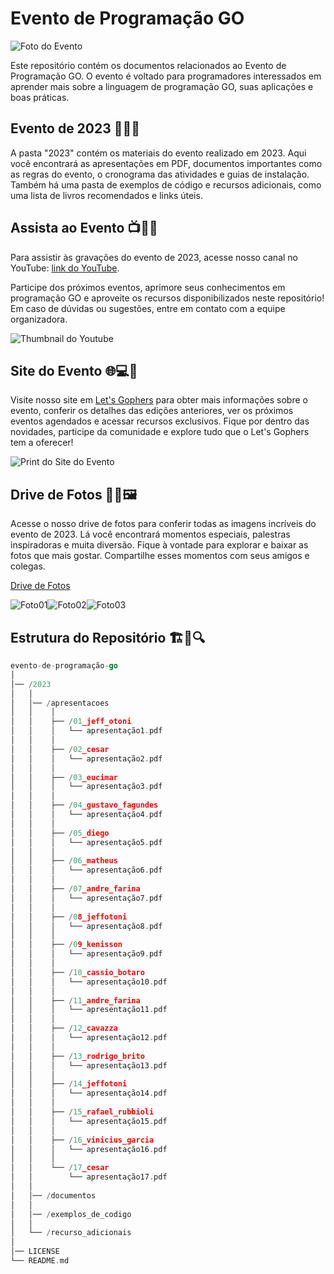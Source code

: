 # Evento de Programação GO

![Foto do Evento](/2023/documentos/imagens/gopher-evento.png)

Este repositório contém os documentos relacionados ao Evento de Programação GO. O evento é voltado para programadores interessados em aprender mais sobre a linguagem de programação GO, suas aplicações e boas práticas.

## Evento de 2023 🎉📅🌟

A pasta "2023" contém os materiais do evento realizado em 2023. Aqui você encontrará as apresentações em PDF, documentos importantes como as regras do evento, o cronograma das atividades e guias de instalação. Também há uma pasta de exemplos de código e recursos adicionais, como uma lista de livros recomendados e links úteis.

## Assista ao Evento 📺👀🎥

Para assistir às gravações do evento de 2023, acesse nosso canal no YouTube: [link do YouTube](https://www.youtube.com/@jeffotoni).

Participe dos próximos eventos, aprimore seus conhecimentos em programação GO e aproveite os recursos disponibilizados neste repositório! Em caso de dúvidas ou sugestões, entre em contato com a equipe organizadora.

![Thumbnail do Youtube](/2023/documentos/imagens/thumbnail.png)

## Site do Evento 🌐💻📱

Visite nosso site em [Let's Gophers](https://www.letsgophers.com/) para obter mais informações sobre o evento, conferir os detalhes das edições anteriores, ver os próximos eventos agendados e acessar recursos exclusivos. Fique por dentro das novidades, participe da comunidade e explore tudo que o Let's Gophers tem a oferecer!

![Print do Site do Evento](/2023/documentos/imagens/site.png)

## Drive de Fotos 📸🌄🖼️

Acesse o nosso drive de fotos para conferir todas as imagens incríveis do evento de 2023. Lá você encontrará momentos especiais, palestras inspiradoras e muita diversão.
Fique à vontade para explorar e baixar as fotos que mais gostar. Compartilhe esses momentos com seus amigos e colegas.

[Drive de Fotos]()

![Foto01](/2023/documentos/imagens/foto01.jpeg)![Foto02](/2023/documentos/imagens/foto02.jpeg)![Foto03](/2023/documentos/imagens/foto03.jpeg)

## Estrutura do Repositório 🏗️📂🔍

```go
evento-de-programação-go
│
│── /2023
│   │
│   │── /apresentacoes
│   │    │
│   │    ├── /01_jeff_otoni
│   │    │   └── apresentação1.pdf
│   │    │
│   │    ├── /02_cesar
│   │    │   └── apresentação2.pdf
│   │    │
│   │    ├── /03_eucimar
│   │    │   └── apresentação3.pdf
│   │    │
│   │    ├── /04_gustavo_fagundes
│   │    │   └── apresentação4.pdf
│   │    │
│   │    ├── /05_diego
│   │    │   └── apresentação5.pdf
│   │    │
│   │    ├── /06_matheus
│   │    │   └── apresentação6.pdf
│   │    │
│   │    ├── /07_andre_farina
│   │    │   └── apresentação7.pdf
│   │    │
│   │    ├── /08_jeffotoni
│   │    │   └── apresentação8.pdf
│   │    │
│   │    ├── /09_kenisson
│   │    │   └── apresentação9.pdf
│   │    │
│   │    ├── /10_cassio_botaro
│   │    │   └── apresentação10.pdf
│   │    │
│   │    ├── /11_andre_farina
│   │    │   └── apresentação11.pdf
│   │    │
│   │    ├── /12_cavazza
│   │    │   └── apresentação12.pdf
│   │    │
│   │    ├── /13_rodrigo_brito
│   │    │   └── apresentação13.pdf
│   │    │
│   │    ├── /14_jeffotoni
│   │    │   └── apresentação14.pdf
│   │    │
│   │    ├── /15_rafael_rubbioli
│   │    │   └── apresentação15.pdf
│   │    │
│   │    ├── /16_vinicius_garcia
│   │    │   └── apresentação16.pdf
│   │    │
│   │    └── /17_cesar
│   │        └── apresentação17.pdf
│   │
│   │── /documentos
│   │
│   │── /exemplos_de_codigo
│   │
│   └── /recurso_adicionais
│   
│── LICENSE
└── README.md
```




